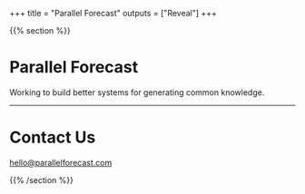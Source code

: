 +++
title = "Parallel Forecast"
outputs = ["Reveal"]
+++

{{% section %}}

# Parallel Forecast

Working to build better systems for generating common knowledge.

---

# Contact Us

hello@parallelforecast.com

{{% /section %}}
